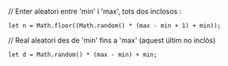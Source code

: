 // Enter aleatori entre 'min' i 'max', tots dos inclosos :

	let n = Math.floor((Math.random() * (max - min + 1) + min));
	  
// Real aleatori des de 'min' fins a 'max' (aquest últim no inclòs)  

	let d = Math.random() * (max - min) + min;
